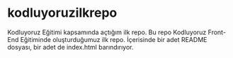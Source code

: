 # kodluyoruzilkrepo
Kodluyoruz Eğitimi kapsamında açtığım ilk repo. Bu repo Kodluyoruz Front-End Eğitiminde oluşturduğumuz ilk repo. İçerisinde bir adet README dosyası, bir adet de index.html barındırıyor.

